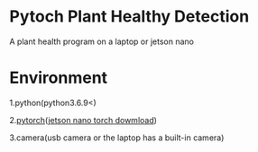 # Pytoch Plant Healthy Detection

A plant health program on a laptop or jetson nano

# Environment

1.python(python3.6.9<)

2.[pytorch](pytorch.org)([jetson nano torch dowmload](https://forums.developer.nvidia.com/t/pytorch-for-jetson/72048]))

3.camera(usb camera or the laptop has a built-in camera)

